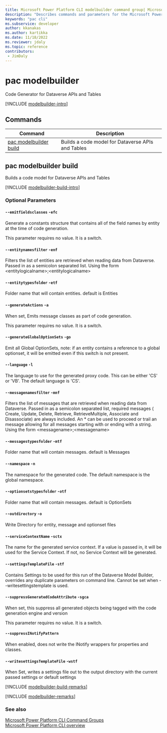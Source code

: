 ```yaml
---
title: Microsoft Power Platform CLI modelbuilder command group| Microsoft Docs
description: "Describes commands and parameters for the Microsoft Power Platform CLI modelbuilder command group."
keywords: "pac cli"
ms.subservice: developer
author: kkanakas
ms.author: kartikka
ms.date: 11/18/2022
ms.reviewer: jdaly
ms.topic: reference
contributors: 
 - JimDaly
---
```

<!-- 
Do not edit this file. 
This file is generated by a program and any changes will be overwritten when this topic is re-generated.
Use the include files to add additional content to this topic.
-->
# pac modelbuilder

Code Generator for Dataverse APIs and Tables

[!INCLUDE [modelbuilder-intro](includes/modelbuilder-intro.md)]

## Commands

|Command|Description|
|---------|---------|
|[pac modelbuilder build](#pac-modelbuilder-build)|Builds a code model for Dataverse APIs and Tables|


## pac modelbuilder build

Builds a code model for Dataverse APIs and Tables

[!INCLUDE [modelbuilder-build-intro](includes/modelbuilder-build-intro.md)]


### Optional Parameters

#### `--emitfieldsclasses` `-efc`

Generate a constants structure that contains all of the field names by entity at the time of code generation.

This parameter requires no value. It is a switch.

#### `--entitynamesfilter` `-enf`

Filters the list of entities are retrieved when reading data from Dataverse. Passed in as a semicolon separated list.  Using the form \<entitylogicalname>;\<entitylogicalname>

#### `--entitytypesfolder` `-etf`

Folder name that will contain entities. default is Entities

#### `--generateActions` `-a`

When set, Emits message classes as part of code generation.

This parameter requires no value. It is a switch.

#### `--generateGlobalOptionSets` `-go`

Emit all Global OptionSets, note: if an entity contains a reference to a global optionset, it will be emitted even if this switch is not present.

#### `--language` `-l`

The language to use for the generated proxy code.  This can be either 'CS' or 'VB'.  The default language is 'CS'.

#### `--messagenamesfilter` `-mnf`

Filters the list of messages that are retrieved when reading data from Dataverse. Passed in as a semicolon separated list, required messages ( Create, Update, Delete, Retrieve, RetrieveMultiple, Associate and Disassociate) are always included. An * can be used to proceed or trail an message allowing for all messages starting with or ending with a string.  Using the form \<messagename>;\<messagename>

#### `--messagestypesfolder` `-mtf`

Folder name that will contain messages.  default is Messages

#### `--namespace` `-n`

The namespace for the generated code.  The default namespace is the global namespace.

#### `--optionsetstypesfolder` `-otf`

Folder name that will contain messages.  default is OptionSets

#### `--outdirectory` `-o`

Write Directory for entity, message and optionset files

#### `--serviceContextName` `-sctx`

The name for the generated service context. If a value is passed in, it will be used for the Service Context.  If not, no Service Context will be generated.

#### `--settingsTemplateFile` `-stf`

Contains Settings to be used for this run of the Dataverse Model Builder, overrides any duplicate parameters on command line.  Cannot be set when --writesettingstemplate is used.

#### `--suppressGeneratedCodeAttribute` `-sgca`

When set, this suppress all generated objects being tagged with the code generation engine and version

This parameter requires no value. It is a switch.

#### `--suppressINotifyPattern`

When enabled, does not write the INotify wrappers for properties and classes.

#### `--writesettingsTemplateFile` `-wstf`

When Set, writes a settings file out to the output directory with the current passed settings or default settings

[!INCLUDE [modelbuilder-build-remarks](includes/modelbuilder-build-remarks.md)]

[!INCLUDE [modelbuilder-remarks](includes/modelbuilder-remarks.md)]

### See also

[Microsoft Power Platform CLI Command Groups](index.md)<br />
[Microsoft Power Platform CLI overview](../introduction.md)